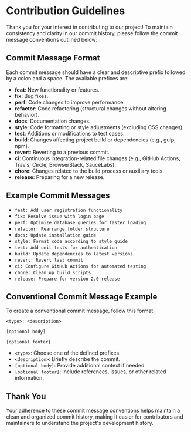 # Contribution Guidelines

Thank you for your interest in contributing to our project! To maintain consistency and clarity in our commit history, please follow the commit message conventions outlined below:

## Commit Message Format

Each commit message should have a clear and descriptive prefix followed by a colon and a space. The available prefixes are:

- **feat**: New functionality or features.
- **fix**: Bug fixes.
- **perf**: Code changes to improve performance.
- **refactor**: Code refactoring (structural changes without altering behavior).
- **docs**: Documentation changes.
- **style**: Code formatting or style adjustments (excluding CSS changes).
- **test**: Additions or modifications to test cases.
- **build**: Changes affecting project build or dependencies (e.g., gulp, npm).
- **revert**: Reverting to a previous commit.
- **ci**: Continuous integration-related file changes (e.g., GitHub Actions, Travis, Circle, BrowserStack, SauceLabs).
- **chore**: Changes related to the build process or auxiliary tools.
- **release**: Preparing for a new release.

## Example Commit Messages

- `feat: Add user registration functionality`
- `fix: Resolve issue with login page`
- `perf: Optimize database queries for faster loading`
- `refactor: Rearrange folder structure`
- `docs: Update installation guide`
- `style: Format code according to style guide`
- `test: Add unit tests for authentication`
- `build: Update dependencies to latest versions`
- `revert: Revert last commit`
- `ci: Configure GitHub Actions for automated testing`
- `chore: Clean up build scripts`
- `release: Prepare for version 2.0 release`

## Conventional Commit Message Example

To create a conventional commit message, follow this format:

```
<type>: <description>

[optional body]

[optional footer]
```

- `<type>`: Choose one of the defined prefixes.
- `<description>`: Briefly describe the commit.
- `[optional body]`: Provide additional context if needed.
- `[optional footer]`: Include references, issues, or other related information.

## Thank You

Your adherence to these commit message conventions helps maintain a clean and organized commit history, making it easier for contributors and maintainers to understand the project's development history.
